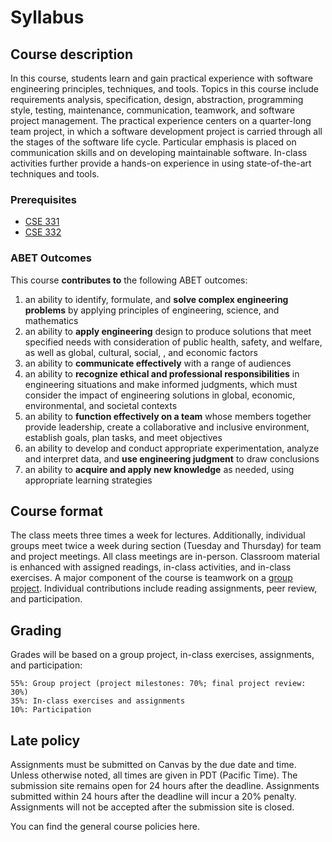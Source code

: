 # Syllabus

## Course description

In this course, students learn and gain practical experience with software engineering principles, techniques, and tools. Topics in this course include requirements analysis, specification, design, abstraction, programming style, testing, maintenance, communication, teamwork, and software project management. The practical experience centers on a quarter-long team project, in which a software development project is carried through all the stages of the software life cycle. Particular emphasis is placed on communication skills and on developing maintainable software. In-class activities further provide a hands-on experience in using state-of-the-art techniques and tools.

### Prerequisites

- [CSE 331](https://courses.cs.washington.edu/courses/cse331)
- [CSE 332](https://courses.cs.washington.edu/courses/cse332)

### ABET Outcomes

This course **contributes to** the following ABET outcomes:

1. an ability to identify, formulate, and **solve complex engineering problems** by applying principles of engineering, science, and mathematics
2. an ability to **apply engineering** design to produce solutions that meet specified needs with consideration of public health, safety, and welfare, as well as global, cultural, social, , and economic factors
3. an ability to **communicate effectively** with a range of audiences
4. an ability to **recognize ethical and professional responsibilities** in engineering situations and make informed judgments, which must consider the impact of engineering solutions in global, economic, environmental, and societal contexts
5. an ability to **function effectively on a team** whose members together provide leadership, create a collaborative and inclusive environment, establish goals, plan tasks, and meet objectives
6. an ability to develop and conduct appropriate experimentation, analyze and interpret data, and **use engineering judgment** to draw conclusions 
7. an ability to **acquire and apply new knowledge** as needed, using appropriate learning strategies 


## Course format

The class meets three times a week for lectures. Additionally, individual groups meet twice a week during section (Tuesday and Thursday) for team and project meetings. All class meetings are in-person. Classroom material is enhanced with assigned readings, in-class activities, and in-class exercises. A major component of the course is teamwork on a [group project](./project.md). Individual contributions include reading assignments, peer review, and participation.

## Grading

Grades will be based on a group project, in-class exercises, assignments, and participation:

    55%: Group project (project milestones: 70%; final project review: 30%)
    35%: In-class exercises and assignments
    10%: Participation

## Late policy

Assignments must be submitted on Canvas by the due date and time. Unless otherwise noted, all times are given in PDT (Pacific Time). The submission site remains open for 24 hours after the deadline. Assignments submitted within 24 hours after the deadline will incur a 20% penalty. Assignments will not be accepted after the submission site is closed.

You can find the general course policies here.